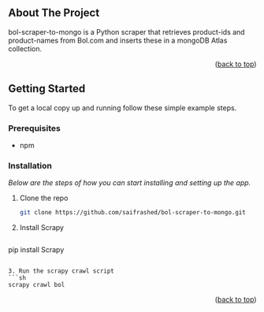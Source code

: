 <!-- ABOUT THE PROJECT -->
## About The Project

bol-scraper-to-mongo is a Python scraper that retrieves product-ids and product-names from Bol.com and inserts these in a mongoDB Atlas collection.



<p align="right">(<a href="#top">back to top</a>)</p>

<!-- GETTING STARTED -->
## Getting Started

To get a local copy up and running follow these simple example steps.

### Prerequisites

* npm


### Installation

_Below are the steps of how you can start installing and setting up the app._
1. Clone the repo
   ```sh
   git clone https://github.com/saifrashed/bol-scraper-to-mongo.git
   ```
2. Install Scrapy 
   ```sh
  pip install Scrapy
   ```

3. Run the scrapy crawl script
   ```sh
   scrapy crawl bol
   ```

<p align="right">(<a href="#top">back to top</a>)</p>

